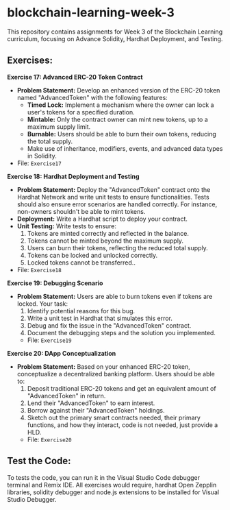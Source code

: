 # blockchain-learning-week-3

This repository contains assignments for Week 3 of the Blockchain Learning curriculum, focusing on Advance Solidity, Hardhat  Deployment, and Testing.


## Exercises:

**Exercise 17: Advanced ERC-20 Token Contract**
  - **Problem Statement:** Develop an enhanced version of the ERC-20 token named "AdvancedToken" with the following features:
    - **Timed Lock:** Implement a mechanism where the owner can lock a user's tokens for a specified duration.
    - **Mintable:** Only the contract owner can mint new tokens, up to a maximum supply limit.
    - **Burnable:** Users should be able to burn their own tokens, reducing the total supply.
    - Make use of inheritance, modifiers, events, and advanced data types in Solidity.
   - File: `Exercise17`

 **Exercise 18: Hardhat Deployment and Testing**
   - **Problem Statement:** Deploy the "AdvancedToken" contract onto the Hardhat Network and write unit tests to ensure functionalities. Tests should also ensure error scenarios are handled correctly. For instance, non-owners shouldn't be able to mint tokens.
   -  **Deployment:** Write a Hardhat script to deploy your contract.
   -   **Unit Testing:** Write tests to ensure:
        1. Tokens are minted correctly and reflected in the balance.
        2. Tokens cannot be minted beyond the maximum supply.
        3. Users can burn their tokens, reflecting the reduced total supply.
        4. Tokens can be locked and unlocked correctly.
        5. Locked tokens cannot be transferred..
   - File: `Exercise18`
  
**Exercise 19:  Debugging Scenario**
- **Problem Statement:** Users are able to burn tokens even if tokens are locked. Your task:
    1. Identify potential reasons for this bug.
    2. Write a unit test in Hardhat that simulates this error.
    3. Debug and fix the issue in the "AdvancedToken" contract.
    4. Document the debugging steps and the solution you implemented.
   - File: `Exercise19`

**Exercise 20: DApp Conceptualization**
- **Problem Statement:** Based on your enhanced ERC-20 token, conceptualize a decentralized banking platform. Users should be able to:
    1. Deposit traditional ERC-20 tokens and get an equivalent amount of "AdvancedToken" in return.
    2. Lend their "AdvancedToken" to earn interest.
    3. Borrow against their "AdvancedToken" holdings.
    4. Sketch out the primary smart contracts needed, their primary functions, and how they interact, code is not needed, just provide a HLD.
   - File: `Exercise20`

## Test the Code:
To tests the code, you can run it in the Visual Studio Code debugger terminal and Remix IDE. All exercises would require, hardhat Open Zepplin libraries, solidity debugger and node.js extensions to be installed for Visual Studio Debugger. 
